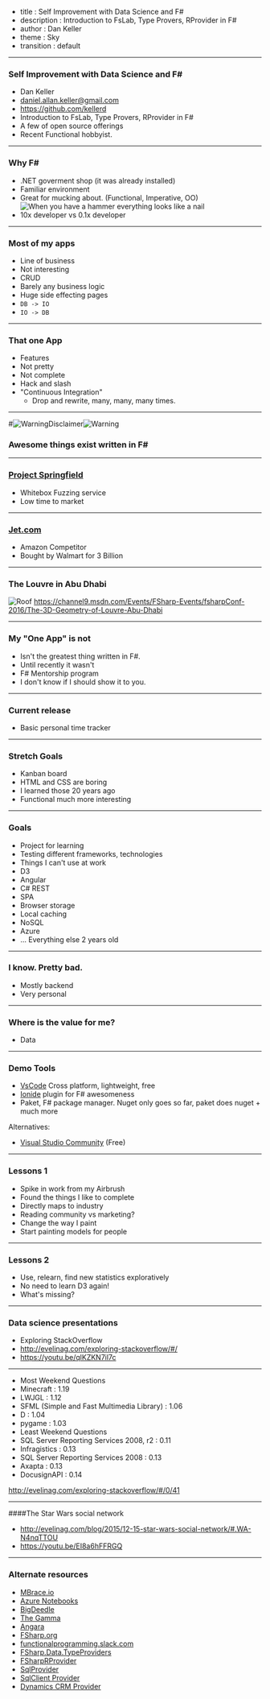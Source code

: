 - title : Self Improvement with Data Science and F#
- description : Introduction to FsLab, Type Provers, RProvider in F#
- author : Dan Keller
- theme : Sky
- transition : default

***
### Self Improvement with Data Science and F#
- Dan Keller
- [daniel.allan.keller@gmail.com](mailto:daniel.allan.keller@gmail.com)
- https://github.com/kellerd
- Introduction to FsLab, Type Provers, RProvider in F#
 - A few of open source offerings
- Recent Functional hobbyist.

---

### Why F#
- .NET goverment shop (it was already installed)
 - Familiar environment
- Great for mucking about. (Functional, Imperative, OO) 
![When you have a hammer everything looks like a nail](images/oball.jpg)
- 10x developer vs 0.1x developer

***
### Most of my apps
- Line of business
 - Not interesting
 - CRUD
 - Barely any business logic
 - Huge side effecting pages
  - ``DB -> IO``
  - ``IO -> DB``

---

### That one App
- Features
 - Not pretty
 - Not complete
 - Hack and slash
 - "Continuous Integration" 
   - Drop and rewrite, many, many, many times.

***

#![Warning](images/warning.png)Disclaimer![Warning](images/warning.png)
### Awesome things exist written in F#

---

### [Project Springfield](https://www.microsoft.com/en-us/springfield/)
 - Whitebox Fuzzing service
 - Low time to market

---
### [Jet.com](http://jet.com)
 - Amazon Competitor
 - Bought by Walmart for 3 Billion

---

### The Louvre in Abu Dhabi
![Roof](images/louvre.jpg)
https://channel9.msdn.com/Events/FSharp-Events/fsharpConf-2016/The-3D-Geometry-of-Louvre-Abu-Dhabi

***

### My "One App" is not
- Isn't the greatest thing written in F#.
 - Until recently it wasn't
 - F# Mentorship program
- I don't know if I should show it to you.

---
### Current release
- Basic personal time tracker

---

### Stretch Goals
- Kanban board
 - HTML and CSS are boring
  - I learned those 20 years ago
 - Functional much more interesting



---

### Goals
- Project for learning
- Testing different frameworks, technologies
 - Things I can't use at work
 - D3
 - Angular
 - C# REST 
 - SPA
 - Browser storage
 - Local caching
 - NoSQL
 - Azure
 - ... Everything else 2 years old

---

### I know. Pretty bad.
 - Mostly backend
 - Very personal

---

### Where is the value for me?
 - Data

***
### Demo Tools

- [VsCode](https://code.visualstudio.com/) Cross platform, lightweight, free
- [Ionide](http://ionide.io/) plugin for F# awesomeness
- Paket, F# package manager. Nuget only goes so far, paket does nuget + much more

Alternatives:

- [Visual Studio Community](https://www.visualstudio.com/thank-you-downloading-visual-studio/?sku=Community&rel=15) (Free)

***

### Lessons 1
- Spike in work from my Airbrush
- Found the things I like to complete
 - Directly maps to industry
 - Reading community vs marketing?
- Change the way I paint
- Start painting models for people

***

### Lessons 2
- Use, relearn, find new statistics exploratively
- No need to learn D3 again! 
- What's missing?

***

### Data science presentations
- Exploring StackOverflow
 - http://evelinag.com/exploring-stackoverflow/#/
 - https://youtu.be/qlKZKN7il7c

---

- Most Weekend Questions
 - Minecraft : 1.19
 - LWJGL : 1.12
 - SFML (Simple and Fast Multimedia Library) : 1.06
 - D : 1.04
 - pygame : 1.03
- Least Weekend Questions
 - SQL Server Reporting Services 2008, r2 : 0.11
 - Infragistics : 0.13
 - SQL Server Reporting Services 2008 : 0.13
 - Axapta : 0.13
 - DocusignAPI : 0.14

http://evelinag.com/exploring-stackoverflow/#/0/41

---

####The Star Wars social network 
- http://evelinag.com/blog/2015/12-15-star-wars-social-network/#.WA-N4nqTTOU 
- https://youtu.be/EI8a6hFFRGQ

***

### Alternate resources
- [MBrace.io](MBrace.io)
- [Azure Notebooks](https://notebooks.azure.com/)
- [BigDeedle](https://github.com/BlueMountainCapital/Deedle.BigDemo)
- [The Gamma](thegamma.net)
- [Angara](https://github.com/Microsoft/?utf8=%E2%9C%93&q=Angara)
- [FSharp.org](FSharp.org)
- [functionalprogramming.slack.com](functionalprogramming.slack.com)
- [FSharp.Data.TypeProviders](http://fsprojects.github.io/FSharp.Data.TypeProviders/sqldata.html)
- [FSharpRProvider](http://bluemountaincapital.github.io/FSharpRProvider/mac-and-linux.html)
- [SqlProvider](http://fsprojects.github.io/SQLProvider/)
- [SqlClient Provider](http://fsprojects.github.io/FSharp.Data.SqlClient/)
- [Dynamics CRM Provider](http://fsprojects.github.io/DynamicsCRMProvider/)